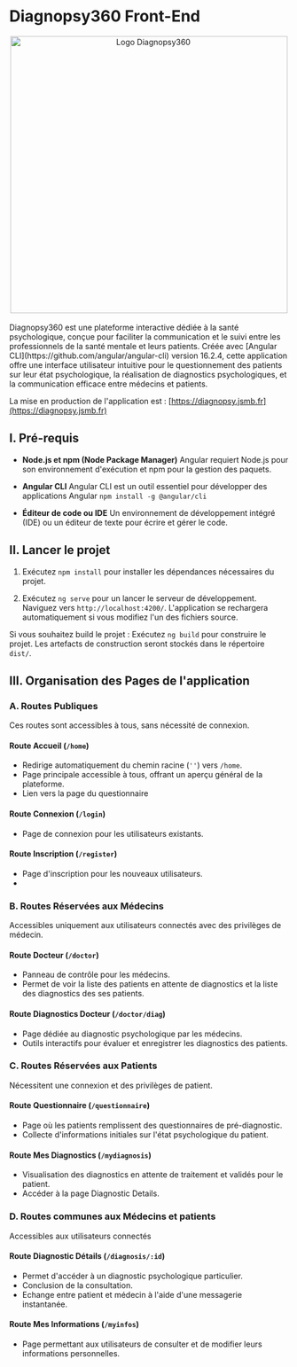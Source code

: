 
# Diagnopsy360 Front-End

<div align="center">
    <img src="https://diagnopsy.jsmb.fr/assets/img/logo.png" alt="Logo Diagnopsy360" width="500" height="auto"/>
</div>

<br/>
Diagnopsy360 est une plateforme interactive dédiée à la santé psychologique, conçue pour faciliter la communication et le suivi entre les professionnels de la santé mentale et leurs patients. Créée avec [Angular CLI](https://github.com/angular/angular-cli) version 16.2.4, cette application offre une interface utilisateur intuitive pour le questionnement des patients sur leur état psychologique, la réalisation de diagnostics psychologiques, et la communication efficace entre médecins et patients.

La mise en production de l'application est : [https://diagnopsy.jsmb.fr](https://diagnopsy.jsmb.fr)

## I. Pré-requis 
  - **Node.js et npm (Node Package Manager)**
  Angular requiert Node.js pour son environnement d'exécution et npm pour la gestion des paquets. 
  
  - **Angular CLI** 
 Angular CLI est un outil essentiel pour développer des applications Angular 
 ```npm install -g @angular/cli```
 - **Éditeur de code ou IDE** Un environnement de développement intégré (IDE) ou un éditeur de texte pour écrire et gérer le code.


## II. Lancer le projet

1. Exécutez `npm install` pour installer les dépendances nécessaires du projet.

2. Exécutez `ng serve` pour un lancer le serveur de développement. Naviguez vers `http://localhost:4200/`. L'application se rechargera automatiquement si vous modifiez l'un des fichiers source.

Si vous souhaitez build le projet : 
Exécutez `ng build` pour construire le projet. Les artefacts de construction seront stockés dans le répertoire `dist/`.

## III.  Organisation des Pages de l'application

### A. Routes Publiques

Ces routes sont accessibles à tous, sans nécessité de connexion.

#### Route Accueil (`/home`)

-   Redirige automatiquement du chemin racine (`''`) vers `/home`.
-   Page principale accessible à tous, offrant un aperçu général de la plateforme.
-  Lien vers la page du questionnaire

#### Route Connexion (`/login`)

-   Page de connexion pour les utilisateurs existants.

#### Route Inscription (`/register`)

-   Page d'inscription pour les nouveaux utilisateurs.
- 
### B. Routes Réservées aux Médecins

Accessibles uniquement aux utilisateurs connectés avec des privilèges de médecin.

#### Route Docteur (`/doctor`)

-   Panneau de contrôle pour les médecins.
-   Permet de voir la liste des patients en attente de diagnostics et la liste des diagnostics des ses patients.

#### Route Diagnostics Docteur (`/doctor/diag`)

-   Page dédiée au diagnostic psychologique par les médecins.
-   Outils interactifs pour évaluer et enregistrer les diagnostics des patients.

### C. Routes Réservées aux Patients

Nécessitent une connexion et des privilèges de patient.

#### Route Questionnaire (`/questionnaire`)

-   Page où les patients remplissent des questionnaires de pré-diagnostic.
-   Collecte d'informations initiales sur l'état psychologique du patient.

#### Route Mes Diagnostics (`/mydiagnosis`)

-   Visualisation des diagnostics en attente de traitement et validés pour le patient.
- Accéder à la page Diagnostic Details.

### D. Routes communes aux Médecins et patients 

Accessibles aux utilisateurs connectés 

#### Route Diagnostic Détails (`/diagnosis/:id`)

-   Permet d'accéder à un diagnostic psychologique particulier.
-   Conclusion de la consultation.
-  Echange entre patient et médecin à l'aide d'une messagerie instantanée.

#### Route Mes Informations (`/myinfos`)

-   Page permettant aux utilisateurs de consulter et de modifier leurs informations personnelles.
